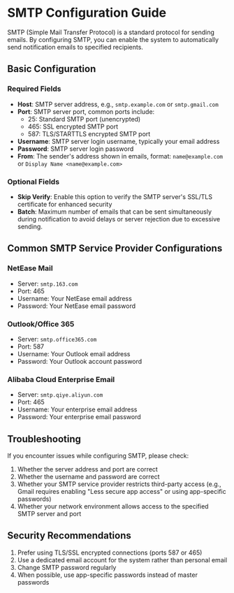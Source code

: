 # SMTP Configuration Guide

SMTP (Simple Mail Transfer Protocol) is a standard protocol for sending emails. By configuring SMTP, you can enable the system to automatically send notification emails to specified recipients.

## Basic Configuration

### Required Fields

* **Host**: SMTP server address, e.g., `smtp.example.com` or `smtp.gmail.com`
* **Port**: SMTP server port, common ports include:
  * 25: Standard SMTP port (unencrypted)
  * 465: SSL encrypted SMTP port
  * 587: TLS/STARTTLS encrypted SMTP port
* **Username**: SMTP server login username, typically your email address
* **Password**: SMTP server login password
* **From**: The sender's address shown in emails, format: `name@example.com` or `Display Name <name@example.com>`

### Optional Fields

* **Skip Verify**: Enable this option to verify the SMTP server's SSL/TLS certificate for enhanced security
* **Batch**: Maximum number of emails that can be sent simultaneously during notification to avoid delays or server rejection due to excessive sending.

## Common SMTP Service Provider Configurations

### NetEase Mail

* Server: `smtp.163.com`
* Port: 465
* Username: Your NetEase email address
* Password: Your NetEase email password

### Outlook/Office 365

* Server: `smtp.office365.com`
* Port: 587
* Username: Your Outlook email address
* Password: Your Outlook account password

### Alibaba Cloud Enterprise Email

* Server: `smtp.qiye.aliyun.com`
* Port: 465
* Username: Your enterprise email address
* Password: Your enterprise email password

## Troubleshooting

If you encounter issues while configuring SMTP, please check:

1. Whether the server address and port are correct
2. Whether the username and password are correct
3. Whether your SMTP service provider restricts third-party access (e.g., Gmail requires enabling "Less secure app access" or using app-specific passwords)
4. Whether your network environment allows access to the specified SMTP server and port

## Security Recommendations

1. Prefer using TLS/SSL encrypted connections (ports 587 or 465)
2. Use a dedicated email account for the system rather than personal email
3. Change SMTP password regularly
4. When possible, use app-specific passwords instead of master passwords
